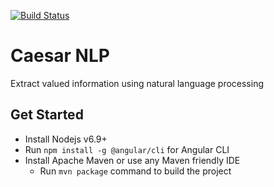 [![Build Status](https://travis-ci.org/ItsMeCaesar/caesar-nlp.svg?branch=master)](https://travis-ci.org/ItsMeCaesar/caesar-nlp)

# Caesar NLP  
Extract valued information using natural language processing

## Get Started
* Install Nodejs v6.9+
* Run `npm install -g @angular/cli` for Angular CLI
* Install Apache Maven or use any Maven friendly IDE
    * Run `mvn package` command to build the project